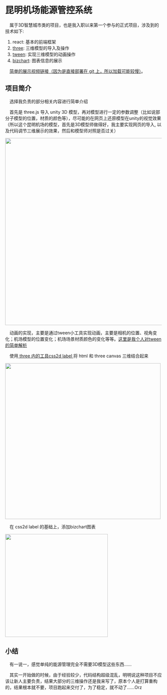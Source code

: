 # 昆明机场能源管控系统

&emsp;属于3D智慧城市类的项目，也是我入职以来第一个参与的正式项目，涉及到的技术如下:

1. react: 基本的前端框架
2. [three](https://threejs.org/): 三维模型的导入及操作
3. [tween](https://github.com/tweenjs/tween.js): 实现三维模型的动画操作
4. [bizchart](https://bizcharts.taobao.com/product/BizCharts4/gallery): 图表信息的展示

&emsp;[简单的展示视频链接（因为是直接部署在 git 上，所以加载可能较慢）](https://github.com/wangxinboa/resume/%E6%98%86%E6%98%8E%E6%9C%BA%E5%9C%BA%E8%83%BD%E6%BA%90%E7%AE%A1%E6%8E%A7%E7%B3%BB%E7%BB%9F/mp4_1.mp4)。

## 项目简介

&emsp;选择我负责的部分相关内容进行简单介绍  

&emsp;首先是 three.js 导入 unity 3D 模型，再对模型进行一定的参数调整（比如说部分子模型的位置，材质的颜色等），尽可能的在网页上还原模型在unity的视觉效果（所以这个昆明机场的模型，首先是3D模型师做得好，我主要实现网页的导入, 以及代码调节三维展示的效果，然后和模型师对照是否过关）

<img src='https://github.com/wangxinboa/resume/blob/main/1/%E6%98%86%E6%98%8E%E6%9C%BA%E5%9C%BA%E8%83%BD%E6%BA%90%E7%AE%A1%E6%8E%A7%E7%B3%BB%E7%BB%9F/img1.jpg' width="600" />

&emsp;动画的实现，主要是通过tween小工具实现动画，主要是相机的位置、视角变化；机场模型的位置变化；机场场景材质颜色的变化等等。[这里是我个人对tween的简单解析](https://github.com/wangxinboa/react_project/blob/main/resume/tween/tween%E7%AE%80%E6%9E%90.md)

&emsp;使用[ three 内的工具css2d label ](https://threejs.org/examples/?q=css2d#css2d_label)将 html 和 three canvas 三维结合起来

<img src='https://github.com/wangxinboa/resume/%E6%98%86%E6%98%8E%E6%9C%BA%E5%9C%BA%E8%83%BD%E6%BA%90%E7%AE%A1%E6%8E%A7%E7%B3%BB%E7%BB%9F/img2.jpg' width="500" />

&emsp;在 css2d label 的基础上，添加bizchart图表

<img src='https://github.com/wangxinboa/resume/%E6%98%86%E6%98%8E%E6%9C%BA%E5%9C%BA%E8%83%BD%E6%BA%90%E7%AE%A1%E6%8E%A7%E7%B3%BB%E7%BB%9F/img3.jpg' width="330" />

## 小结

&emsp;有一说一，感觉单纯的能源管理完全不需要3D模型这些东西……

&emsp;其实一开始做的时候，由于经验较少，代码结构超级混乱，明明说这种项目不应该让新人主要负责，结果大部分的三维操作还是我来写了，原本个人是打算重构的，结果根本就不要，项目跑起来交付了，为了稳定，就不动了……Orz